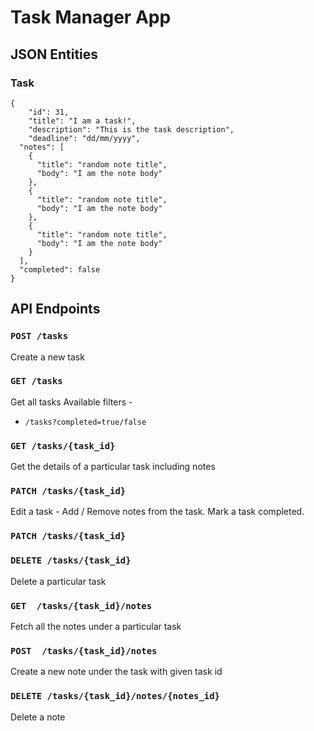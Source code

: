 # Task Manager App

## JSON Entities

### Task
    {
	    "id": 31,
	    "title": "I am a task!",
	    "description": "This is the task description",
	    "deadline": "dd/mm/yyyy",
      "notes": [
        {
          "title": "random note title",
          "body": "I am the note body"
        },
        {
          "title": "random note title",
          "body": "I am the note body"
        },
        {
          "title": "random note title",
          "body": "I am the note body"
        }
      ],
      "completed": false
    }

## API Endpoints

### `POST /tasks`
Create a new task

### `GET /tasks`
Get all tasks
Available filters -
- `/tasks?completed=true/false`

### `GET /tasks/{task_id}`
Get the details of a particular task including notes

### `PATCH /tasks/{task_id}`
Edit a task - Add / Remove notes from the task. Mark a task completed.

### `PATCH /tasks/{task_id}`

### `DELETE /tasks/{task_id}`
Delete a particular task

### `GET  /tasks/{task_id}/notes`
Fetch all the notes under a particular task

### `POST  /tasks/{task_id}/notes`
Create a new note under the task with given task id

### `DELETE /tasks/{task_id}/notes/{notes_id}`
Delete a note